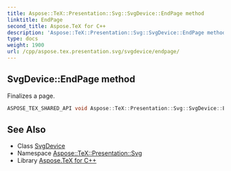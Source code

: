 ```yaml
---
title: Aspose::TeX::Presentation::Svg::SvgDevice::EndPage method
linktitle: EndPage
second_title: Aspose.TeX for C++
description: 'Aspose::TeX::Presentation::Svg::SvgDevice::EndPage method. Finalizes a page in C++.'
type: docs
weight: 1900
url: /cpp/aspose.tex.presentation.svg/svgdevice/endpage/
---
```

## SvgDevice::EndPage method


Finalizes a page.

```cpp
ASPOSE_TEX_SHARED_API void Aspose::TeX::Presentation::Svg::SvgDevice::EndPage() override
```




## See Also

* Class [SvgDevice](../)
* Namespace [Aspose::TeX::Presentation::Svg](../../)
* Library [Aspose.TeX for C++](../../../)
